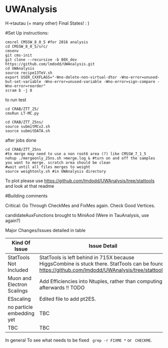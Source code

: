UWAnalysis
==========

H->tautau (+ many other) Final States! : )


#Set Up instructions:

```
cmsrel CMSSW_8_0_5 #for 2016 analysis
cd CMSSW_8_0_5/src/
cmsenv
git cms-init 
git clone --recursive -b 80X_dev https://github.com/lmdodd/UWAnalysis.git   
cd UWAnalysis
source recipe13TeV.sh
export USER_CXXFLAGS="-Wno-delete-non-virtual-dtor -Wno-error=unused-but-set-variable -Wno-error=unused-variable -Wno-error=sign-compare -Wno-error=reorder"
scram b -j 8
```
to run test

```
cd CRAB/ZTT_25/
cmsRun LT-MC.py
```

```
cd CRAB/ZTT_25ns/
source submitMCv2.sh
source submitDATA.sh
```

after jobs done

```
cd CRAB/ZTT_25ns
#to merge may need to use a non root6 area (?) like CMSSW_7_1_5 
nohup ./mergeonly_25ns.sh >merge.log & #turn on and off the samples you want to merge. scratch area should be clean
#wait until all files merges to weight
source weightonly.sh #in UWAnalysis directory
```

To plot please use https://github.com/lmdodd/UWAnalysis/tree/stattools and look at that readme




#Building comments

Critical: Go Through CheckMes and FixMes again. Check Good Vertices.

candidateAuxFunctions brought to MiniAod (Were in TauAnalysis, use again?)

Major Changes/Issues detailed in table

| Kind Of Issue  | Issue Detail |
| ------------- | ------------- |
| StatTools Not Included  | StatTools is left behind in 715X because HiggsCombine is stuck there. StatTools can be found https://github.com/lmdodd/UWAnalysis/tree/stattools.  |
| Muon and Electron Scalings | Add Efficiencies into Ntuples, rather than computing afterwards !! TODO|
| ESscaling | Edited file to add pt2ES. |
| no particle embedding yet | TBC |
| TBC | TBC |

In general To see what needs to be fixed ``` grep -r FIXME *``` or ``` CHECKME```. 


